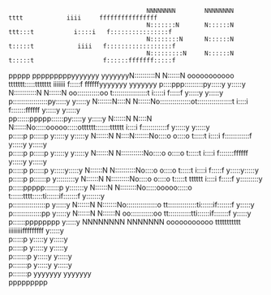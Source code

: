                                                                                                                                                                 
                                                                                                                                                                
                                          NNNNNNNN        NNNNNNNN                          tttt            iiii     ffffffffffffffff                           
                                          N:::::::N       N::::::N                       ttt:::t           i::::i   f::::::::::::::::f                          
                                          N::::::::N      N::::::N                       t:::::t            iiii   f::::::::::::::::::f                         
                                          N:::::::::N     N::::::N                       t:::::t                   f::::::fffffff:::::f                         
ppppp   pppppppppyyyyyyy           yyyyyyyN::::::::::N    N::::::N   ooooooooooo   ttttttt:::::ttttttt    iiiiiii  f:::::f       ffffffyyyyyyy           yyyyyyy
p::::ppp:::::::::py:::::y         y:::::y N:::::::::::N   N::::::N oo:::::::::::oo t:::::::::::::::::t    i:::::i  f:::::f              y:::::y         y:::::y 
p:::::::::::::::::py:::::y       y:::::y  N:::::::N::::N  N::::::No:::::::::::::::ot:::::::::::::::::t     i::::i f:::::::ffffff         y:::::y       y:::::y  
pp::::::ppppp::::::py:::::y     y:::::y   N::::::N N::::N N::::::No:::::ooooo:::::otttttt:::::::tttttt     i::::i f::::::::::::f          y:::::y     y:::::y   
 p:::::p     p:::::p y:::::y   y:::::y    N::::::N  N::::N:::::::No::::o     o::::o      t:::::t           i::::i f::::::::::::f           y:::::y   y:::::y    
 p:::::p     p:::::p  y:::::y y:::::y     N::::::N   N:::::::::::No::::o     o::::o      t:::::t           i::::i f:::::::ffffff            y:::::y y:::::y     
 p:::::p     p:::::p   y:::::y:::::y      N::::::N    N::::::::::No::::o     o::::o      t:::::t           i::::i  f:::::f                   y:::::y:::::y      
 p:::::p    p::::::p    y:::::::::y       N::::::N     N:::::::::No::::o     o::::o      t:::::t    tttttt i::::i  f:::::f                    y:::::::::y       
 p:::::ppppp:::::::p     y:::::::y        N::::::N      N::::::::No:::::ooooo:::::o      t::::::tttt:::::ti::::::if:::::::f                    y:::::::y        
 p::::::::::::::::p       y:::::y         N::::::N       N:::::::No:::::::::::::::o      tt::::::::::::::ti::::::if:::::::f                     y:::::y         
 p::::::::::::::pp       y:::::y          N::::::N        N::::::N oo:::::::::::oo         tt:::::::::::tti::::::if:::::::f                    y:::::y          
 p::::::pppppppp        y:::::y           NNNNNNNN         NNNNNNN   ooooooooooo             ttttttttttt  iiiiiiiifffffffff                   y:::::y           
 p:::::p               y:::::y                                                                                                               y:::::y            
 p:::::p              y:::::y                                                                                                               y:::::y             
p:::::::p            y:::::y                                                                                                               y:::::y              
p:::::::p           y:::::y                                                                                                               y:::::y               
p:::::::p          yyyyyyy                                                                                                               yyyyyyy                
ppppppppp                                                                                                                                                       
                                                                                                                                                      
